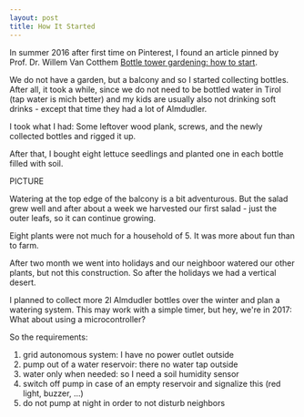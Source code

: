 ```yaml
---
layout: post
title: How It Started
---
```



In summer 2016 after first time on Pinterest, I found an article pinned by Prof. Dr. Willem Van Cotthem [Bottle tower gardening: how to start](https://containergardening.wordpress.com/2011/09/07/bottle-tower-gardening-how-to-start-willem-van-cotthem/).

We do not have a garden, but a balcony and so I started collecting bottles. After all, it took a while, since we do not need to be bottled water in Tirol (tap water is mich better) and my kids are usually also not drinking soft drinks - except that time they had a lot of Almdudler.

I took what I had: Some leftover wood plank, screws, and the newly collected bottles and rigged it up.

After that, I bought eight lettuce seedlings and planted one in each bottle filled with soil.

PICTURE

Watering at the top edge of the balcony is a bit adventurous. But the salad grew well and after about a week we harvested our first salad - just the outer leafs, so it can continue growing.

Eight plants were not much for a household of 5. It was more about fun than to farm.

After two month we went into holidays and our neighboor watered our other plants, but not this construction. So after the holidays we had a vertical desert.

I planned to collect more 2l Almdudler bottles over the winter and plan a watering system. This may work with a simple timer, but hey, we're in 2017: What about using a microcontroller?

So the requirements:

1. grid autonomous system: I have no power outlet outside
2. pump out of a water reservoir: there no water tap outside
3. water only when needed: so I need a soil humidity sensor
4. switch off pump in case of an empty reservoir and signalize this (red light, buzzer, ...)
5. do not pump at night in order to not disturb neighbors


